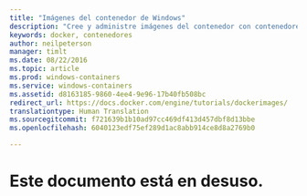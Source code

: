 ```yaml
---
title: "Imágenes del contenedor de Windows"
description: "Cree y administre imágenes del contenedor con contenedores de Windows."
keywords: docker, contenedores
author: neilpeterson
manager: timlt
ms.date: 08/22/2016
ms.topic: article
ms.prod: windows-containers
ms.service: windows-containers
ms.assetid: d8163185-9860-4ee4-9e96-17b40fb508bc
redirect_url: https://docs.docker.com/engine/tutorials/dockerimages/
translationtype: Human Translation
ms.sourcegitcommit: f721639b1b10ad97cc469df413d457dbf8d13bbe
ms.openlocfilehash: 6040123edf75ef289d1ac8abb914ce8d8a2769b0

---
```


# Este documento está en desuso.


<!--HONumber=Sep16_HO4-->


